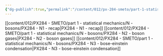 ```yaml
---
{"dg-publish":true,"permalink":"/content/012/px-284-smeto/part-1-statistical-mechanics/n-bosons/","noteIcon":"1","created":"2025-02-06T15:17:40.447+00:00","updated":"2025-02-06T15:33:29.276+00:00"}
---
```


[[content/012/PX284 - SMETO/part 1 - statistical mechanics/N - bosons/PX284 - N1 - recap\|PX284 - N1 - recap]]
[[content/012/PX284 - SMETO/part 1 - statistical mechanics/N - bosons/PX284 - N2 - boson gases\|PX284 - N2 - boson gases]]
[[content/012/PX284 - SMETO/part 1 - statistical mechanics/N - bosons/PX284 - N3 - bose-einstein condensation\|PX284 - N3 - bose-einstein condensation]]
